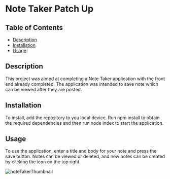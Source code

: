 # Note Taker Patch Up 

## Table of Contents
* [Description](#description)
* [Installation](#installation)
* [Usage](#usage)

## Description
This project was aimed at completing a Note Taker application with the front end already completed. The application was intended to save note which can be viewed after they are posted.

## Installation
To install, add the repository to you local device. Run npm install to obtain the required dependencies and then run node index to start the application.

## Usage
To use the application, enter a title and body for your note and press the save button. Notes can be viewed or deleted, and new notes can be created by clicking the icon on the top right.

![noteTakerThumbnail](./assets/noteTakerThumbnail.PNG)
